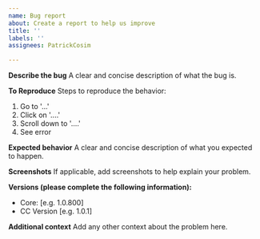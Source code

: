 ```yaml
---
name: Bug report
about: Create a report to help us improve
title: ''
labels: ''
assignees: PatrickCosim

---
```


**Describe the bug**
A clear and concise description of what the bug is.

**To Reproduce**
Steps to reproduce the behavior:
1. Go to '...'
2. Click on '....'
3. Scroll down to '....'
4. See error

**Expected behavior**
A clear and concise description of what you expected to happen.

**Screenshots**
If applicable, add screenshots to help explain your problem.

**Versions (please complete the following information):**
 - Core: [e.g. 1.0.800]
 - CC Version [e.g. 1.0.1]

**Additional context**
Add any other context about the problem here.
